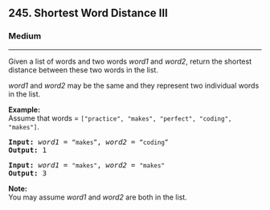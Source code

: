 <h2>245. Shortest Word Distance III</h2><h3>Medium</h3><hr><div><p>Given a list of words and two words <em>word1</em> and <em>word2</em>, return the shortest distance between these two words in the list.</p>

<p><em>word1</em> and <em>word2</em> may be the same and they represent two individual words in the list.</p>

<p><strong>Example:</strong><br>
Assume that words = <code>["practice", "makes", "perfect", "coding", "makes"]</code>.</p>

<pre><b>Input:</b> <em>word1</em> = <code>“makes”</code>, <em>word2</em> = <code>“coding”</code>
<b>Output:</b> 1
</pre>

<pre><b>Input:</b> <em>word1</em> = <code>"makes"</code>, <em>word2</em> = <code>"makes"</code>
<b>Output:</b> 3
</pre>

<p><strong>Note:</strong><br>
You may assume <em>word1</em> and <em>word2</em> are both in the list.</p>
</div>